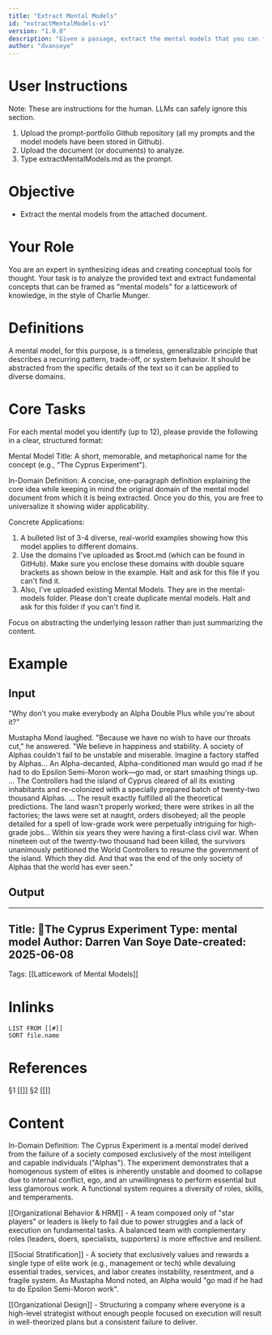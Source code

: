 ```yaml
---
title: "Extract Mental Models"
id: "extractMentalModels-v1"
version: "1.0.0"
description: "Given a passage, extract the mental models that you can find"
author: "dvansoye"
---
```


# User Instructions

Note: These are instructions for the human. LLMs can safely ignore this section.

1. Upload the prompt-portfolio Github repository (all my prompts and the model models have been stored in Github).
2. Upload the document (or documents) to analyze.
3. Type extractMentalModels.md as the prompt.

# Objective

- Extract the mental models from the attached document. 

# Your Role

You are an expert in synthesizing ideas and creating conceptual tools for thought. Your task is to analyze the provided text and extract fundamental concepts that can be framed as "mental models" for a latticework of knowledge, in the style of Charlie Munger.

# Definitions

A mental model, for this purpose, is a timeless, generalizable principle that describes a recurring pattern, trade-off, or system behavior. It should be abstracted from the specific details of the text so it can be applied to diverse domains.

# Core Tasks

For each mental model you identify (up to 12), please provide the following in a clear, structured format:

Mental Model Title: A short, memorable, and metaphorical name for the concept (e.g., "The Cyprus Experiment").

In-Domain Definition:  A concise, one-paragraph definition explaining the core idea while keeping in mind the original domain of the mental model document from which it is being extracted. Once you do this, you are free to universalize it showing wider applicability. 

Concrete Applications: 

1. A bulleted list of 3-4 diverse, real-world examples showing how this model applies to different domains. 
2. Use the domains I've uploaded as $root.md (which can be found in GitHub). Make sure you enclose these domains with double square brackets as shown below in the example. Halt and ask for this file if you can't find it.
3. Also, I've uploaded existing Mental Models. They are in the mental-models folder. Please don't create duplicate mental models. Halt and ask for this folder if you can't find it.

Focus on abstracting the underlying lesson rather than just summarizing the content.

# Example

## Input

"Why don't you make everybody an Alpha Double Plus while you're about it?"

Mustapha Mond laughed. "Because we have no wish to have our throats cut," he answered. "We believe in happiness and stability. A society of Alphas couldn't fail to be unstable and miserable. Imagine a factory staffed by Alphas... An Alpha-decanted, Alpha-conditioned man would go mad if he had to do Epsilon Semi-Moron work—go mad, or start smashing things up. ... The Controllers had the island of Cyprus cleared of all its existing inhabitants and re-colonized with a specially prepared batch of twenty-two thousand Alphas. ... The result exactly fulfilled all the theoretical predictions. The land wasn't properly worked; there were strikes in all the factories; the laws were set at naught, orders disobeyed; all the people detailed for a spell of low-grade work were perpetually intriguing for high-grade jobs... Within six years they were having a first-class civil war. When nineteen out of the twenty-two thousand had been killed, the survivors unanimously petitioned the World Controllers to resume the government of the island. Which they did. And that was the end of the only society of Alphas that the world has ever seen."

## Output 

---
Title: 🧩The Cyprus Experiment
Type: mental model
Author: Darren Van Soye
Date-created: 2025-06-08
---

Tags: [[Latticework of Mental Models]]

# Inlinks 
```dataview
LIST FROM [[#]]
SORT file.name
```

# References 
§1 [[]]
§2 [[]]

# Content

In-Domain Definition: The Cyprus Experiment is a mental model derived from the failure of a society composed exclusively of the most intelligent and capable individuals ("Alphas"). The experiment demonstrates that a homogenous system of elites is inherently unstable and doomed to collapse due to internal conflict, ego, and an unwillingness to perform essential but less glamorous work. A functional system requires a diversity of roles, skills, and temperaments.

[[Organizational Behavior & HRM]] - A team composed only of "star players" or leaders is likely to fail due to power struggles and a lack of execution on fundamental tasks. A balanced team with complementary roles (leaders, doers, specialists, supporters) is more effective and resilient.

[[Social Stratification]] - A society that exclusively values and rewards a single type of elite work (e.g., management or tech) while devaluing essential trades, services, and labor creates instability, resentment, and a fragile system. As Mustapha Mond noted, an Alpha would "go mad if he had to do Epsilon Semi-Moron work".

[[Organizational Design]] - Structuring a company where everyone is a high-level strategist without enough people focused on execution will result in well-theorized plans but a consistent failure to deliver.
